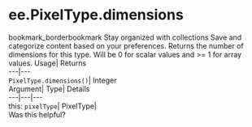  
#  ee.PixelType.dimensions 
bookmark_borderbookmark Stay organized with collections  Save and categorize content based on your preferences.
Returns the number of dimensions for this type. Will be 0 for scalar values and >= 1 for array values. 
Usage| Returns  
---|---  
`PixelType.dimensions()`| Integer  
Argument| Type| Details  
---|---|---  
this: `pixelType`| PixelType|   
Was this helpful?
